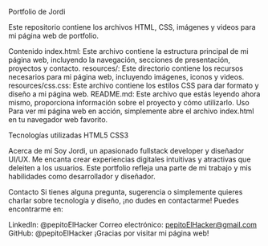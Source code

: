 Portfolio de Jordi

Este repositorio contiene los archivos HTML, CSS, imágenes y videos para mi página web de portfolio.

Contenido
index.html: Este archivo contiene la estructura principal de mi página web, incluyendo la navegación, secciones de presentación, proyectos y contacto.
resources/: Este directorio contiene los recursos necesarios para mi página web, incluyendo imágenes, iconos y videos.
resources/css.css: Este archivo contiene los estilos CSS para dar formato y diseño a mi página web.
README.md: Este archivo que estás leyendo ahora mismo, proporciona información sobre el proyecto y cómo utilizarlo.
Uso
Para ver mi página web en acción, simplemente abre el archivo index.html en tu navegador web favorito.

Tecnologías utilizadas
HTML5
CSS3


Acerca de mí
Soy Jordi, un apasionado fullstack developer y diseñador UI/UX. Me encanta crear experiencias digitales intuitivas y atractivas que deleiten a los usuarios. Este portfolio refleja una parte de mi trabajo y mis habilidades como desarrollador y diseñador.

Contacto
Si tienes alguna pregunta, sugerencia o simplemente quieres charlar sobre tecnología y diseño, ¡no dudes en contactarme! Puedes encontrarme en:

LinkedIn: @pepitoElHacker
Correo electrónico: pepitoElHacker@gmail.com
GitHub: @pepitoElHacker
¡Gracias por visitar mi página web!
